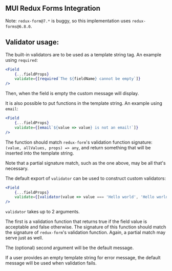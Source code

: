## MUI Redux Forms Integration

Note: `redux-form@7.*` is buggy, so this implementation uses `redux-forms@6.8.0`.

## Validator usage:

The built-in validators are to be used as a template string tag. An example using `required`:
```jsx harmony
<Field
	{...fieldProps}
	validate={[required`The ${fieldName} cannot be empty`]}
/>
```
Then, when the field is empty the custom message will display.

It is also possible to put functions in the template string. An example using `email`:
```jsx harmony
<Field
	{...fieldProps}
	validate={[email`${value => value} is not an email!`]}
/>
```

The function should match `redux-form`'s validation function signature: `(value, allValues, props) => any`, and return something that will be inserted into the template string.

Note that a partial signature match, such as the one above, may be all that's necessary.

The default export of `validator` can be used to construct custom validators:
```jsx harmony
<Field
	{...fieldProps}
	validate={[validator(value => value === 'Hello world', 'Hello world!')`Field must be 'Hello world'!`]}
/>
```

`validator` takes up to 2 arguments.

The first is a validation function that returns true if the field value is acceptable and false otherwise. The signature of this function should match the signature of `redux-form`'s validation function.
Again, a partial match may serve just as well.

The (optional) second argument will be the default message.

If a user provides an empty template string for error message, the default message will be used when validation fails.